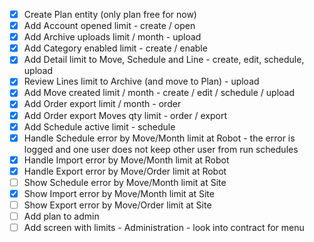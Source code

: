 - [x] Create Plan entity (only plan free for now)
- [x] Add Account opened limit - create / open
- [x] Add Archive uploads limit / month - upload
- [x] Add Category enabled limit - create / enable
- [x] Add Detail limit to Move, Schedule and Line - create, edit, schedule, upload
- [x] Review Lines limit to Archive (and move to Plan) - upload
- [x] Add Move created limit / month - create / edit / schedule / upload
- [x] Add Order export limit / month - order
- [x] Add Order export Moves qty limit - order / export
- [x] Add Schedule active limit - schedule
- [x] Handle Schedule error by Move/Month limit at Robot - the error is logged and one user does not keep other user from run schedules
- [x] Handle Import error by Move/Month limit at Robot
- [x] Handle Export error by Move/Order limit at Robot
- [ ] Show Schedule error by Move/Month limit at Site
- [x] Show Import error by Move/Month limit at Site
- [ ] Show Export error by Move/Order limit at Site
- [ ] Add plan to admin
- [ ] Add screen with limits - Administration - look into contract for menu
